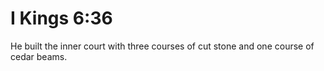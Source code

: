 # I Kings 6:36

He built the inner court with three courses of cut stone and one course of cedar beams.
